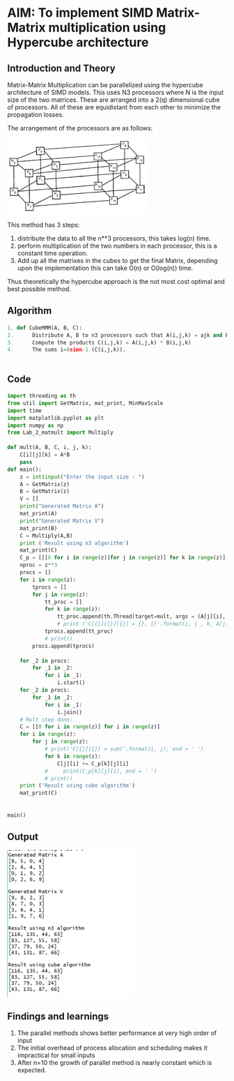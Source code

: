 # AIM: To implement SIMD Matrix-Matrix multiplication using Hypercube architecture

## Introduction and Theory

Matrix-Matrix Multiplication can be parallelized using the hypercube architecture of SIMD models. This uses N3 processors where N is the input size of the two matrices. These are arranged into a 2(q) dimensional cube of processors. All of these are equidistant from each other to minimize the propagation losses.

The arrangement of the processors are as follows:

![arc](../OutPuts/cube.PNG)

This method has 3 steps:

1. distribute the data to all the n**3 processors, this takes log(n) time.
2. perform multiplication of the two numbers in each processor, this is a constant time operation.
3. Add up all the matrixes in the cubes to get the final Matrix, depending upon the implementation this can take O(n) or O(log(n)) time.

Thus theoretically the hypercube approach is the not most cost optimal and best possible method.

## Algorithm

```python
1. def CubeMMM(A, B, C):
2. 		Distribute A, B to n3 processors such that A(i,j,k) = ajk and B(i,j,k) = bik
3. 		Compute the products C(i,j,k) = A(i,j,k) * B(i,j,k)
4. 		The sums i=0simn-1 (C(i,j,k)).
    
```

## Code

```python
import threading as th
from util import GetMatrix, mat_print, MinMaxScale
import time
import matplotlib.pyplot as plt
import numpy as np
from Lab_2_matmult import Multiply

def mult(A, B, C, i, j, k):
    C[i][j][k] = A*B
    pass
def main():
    z = int(input("Enter the input size : ")
    A = GetMatrix(z)
    B = GetMatrix(z)
    V = []
    print("Generated Matrix A")
    mat_print(A)
    print("Generated Matrix V")
    mat_print(B)
    C = Multiply(A,B)       
    print ('Result using n3 algorithm')
    mat_print(C)
    C_p = [[[0 for i in range(z)]for j in range(z)] for k in range(z)]
    nproc = z**3
    procs = []
    for i in range(z):
        tprocs = []
        for j in range(z):
            tt_proc = []
            for k in range(z):
                tt_proc.append(th.Thread(target=mult, args = (A[j][i], B[i][k], C_p, i, j, k)))
                # print ('C[{}][{}][{}] = {}, {}'.format(i, j , k, A[j][i], B[i][k]), end = ' ')
            tprocs.append(tt_proc)
            # print()
        procs.append(tprocs)

    for _2 in procs:
        for _1 in _2:
            for i in _1:
                i.start()
    for _2 in procs:
        for _1 in _2:
            for i in _1:
                i.join()
    # Mult step done:
    C = [[0 for i in range(z)] for i in range(z)]
    for i in range(z):
        for j in range(z):
            # print('C[{}][{}] = sum('.format(i, j), end = ' ')
            for k in range(z):
                C[j][i] += C_p[k][j][i]
            #     print(C_p[k][j][i], end = ' ')
            # print()
    print ('Result using cube algorithm')
    mat_print(C)
                    

main()
```

## Output

![output](../OutPuts/mmc_out.png)

## Findings and learnings 

1. The parallel methods shows better performance at very high order of input
2. The initial overhead of process allocation and scheduling makes it impractical for small inputs
3. After n=10 the growth of parallel method is nearly constant which is expected.